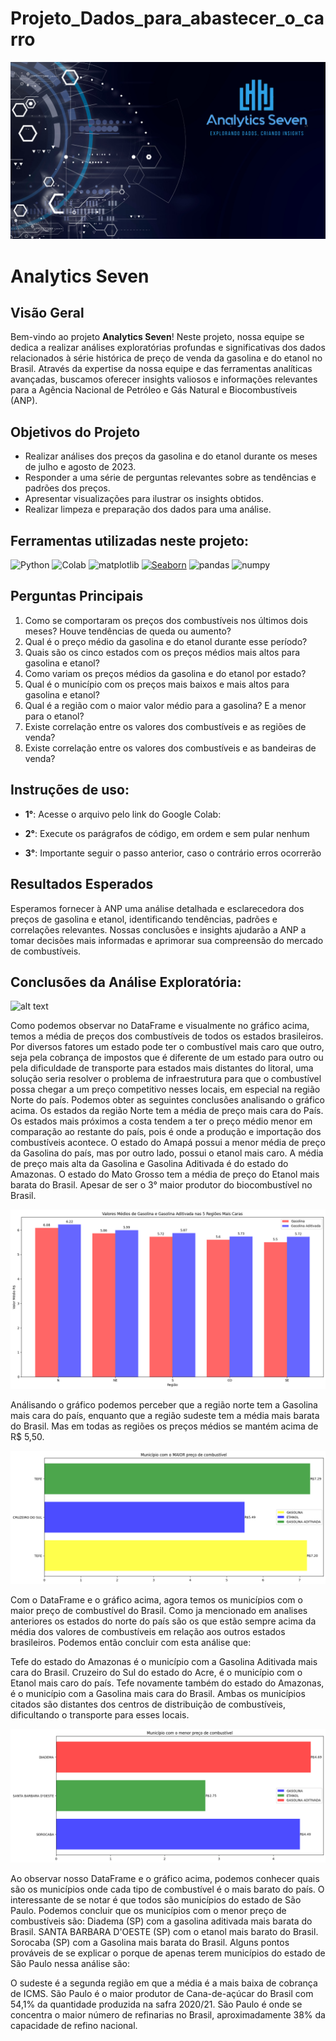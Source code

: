 # Projeto_Dados_para_abastecer_o_carro

![alt text](https://github.com/Project-4-Trends-and-Insights-Database/Projeto_Dados_para_abastecer_o_carro/blob/main/images/Squad%2007%20(2).png)

# Analytics Seven

## Visão Geral

Bem-vindo ao projeto **Analytics Seven**! Neste projeto, nossa equipe se dedica a realizar análises exploratórias profundas e significativas dos dados relacionados à série histórica de preço de venda da gasolina e do etanol no Brasil. Através da expertise da nossa equipe e das ferramentas analíticas avançadas, buscamos oferecer insights valiosos e informações relevantes para a Agência Nacional de Petróleo e Gás Natural e Biocombustíveis (ANP).

## Objetivos do Projeto

  - Realizar análises dos preços da gasolina e do etanol durante os meses de julho e agosto de 2023.
  - Responder a uma série de perguntas relevantes sobre as tendências e padrões dos preços.
  - Apresentar visualizações para ilustrar os insights obtidos.
  - Realizar limpeza e preparação dos dados para uma análise.
  

## Ferramentas utilizadas neste projeto:
![Python](https://img.shields.io/badge/Python-3776AB?style=for-the-badge&logo=python&logoColor=white)
![Colab](https://img.shields.io/badge/Colab-F9AB00?style=for-the-badge&logo=googlecolab&color=525252)
![matplotlib](https://img.shields.io/badge/matplotlib-3776AB?style=for-the-badge&logo=matplotlib&logoColor=white)
<a href='https://github.com/shivamkapasia0' target="_blank"><img alt='Seaborn' src='https://img.shields.io/badge/Seaborn-100000?style=for-the-badge&logo=Seaborn&logoColor=white&labelColor=black&color=05FAFA'/></a>
![pandas](https://img.shields.io/badge/pandas-150458?style=for-the-badge&logo=pandas&logoColor=white)
![numpy](https://img.shields.io/badge/numpy-013243?style=for-the-badge&logo=numpy&logoColor=white)

## Perguntas Principais

1. Como se comportaram os preços dos combustíveis nos últimos dois meses? Houve tendências de queda ou aumento?
2. Qual é o preço médio da gasolina e do etanol durante esse período?
3. Quais são os cinco estados com os preços médios mais altos para gasolina e etanol?
4. Como variam os preços médios da gasolina e do etanol por estado?
5. Qual é o município com os preços mais baixos e mais altos para gasolina e etanol?
6. Qual é a região com o maior valor médio para a gasolina? E a menor para o etanol?
7. Existe correlação entre os valores dos combustíveis e as regiões de venda?
8. Existe correlação entre os valores dos combustíveis e as bandeiras de venda?

## Instruções de uso:
  - **1°**: Acesse o arquivo pelo link do Google Colab:
         
  - **2°**: Execute os parágrafos de código, em ordem e sem pular nenhum
  - **3°**: Importante seguir o passo anterior, caso o contrário erros ocorrerão

## Resultados Esperados

Esperamos fornecer à ANP uma análise detalhada e esclarecedora dos preços de gasolina e etanol, identificando tendências, padrões e correlações relevantes. Nossas conclusões e insights ajudarão a ANP a tomar decisões mais informadas e aprimorar sua compreensão do mercado de combustíveis.

## Conclusões da Análise Exploratória:
![alt text](https://github.com/Project-4-Trends-and-Insights-Database/Projeto_Dados_para_abastecer_o_carro/blob/main/imagens_dos_graficos/pre%C3%A7o_medio_por_estado.png)

Como podemos observar no DataFrame e visualmente no gráfico acima, temos a média de preços dos combustíveis de todos os estados brasileiros. Por diversos fatores um estado pode ter o combustível mais caro que outro, seja pela cobrança de impostos que é diferente de um estado para outro ou pela dificuldade de transporte para estados mais distantes do litoral, uma solução seria resolver o problema de infraestrutura para que o combustível possa chegar a um preço competitivo nesses locais, em especial na região Norte do país. Podemos obter as seguintes conclusões analisando o gráfico acima.
Os estados da região Norte tem a média de preço mais cara do País.
Os estados mais próximos a costa tendem a ter o preço médio menor em comparação ao restante do país, pois é onde a produção e importação dos combustíveis acontece.
O estado do Amapá possui a menor média de preço da Gasolina do país, mas por outro lado, possui o etanol mais caro.
A média de preço mais alta da Gasolina e Gasolina Aditivada é do estado do Amazonas.
O estado do Mato Grosso tem a média de preço do Etanol mais barata do Brasil. Apesar de ser o 3° maior produtor do biocombustível no Brasil.


![alt text](https://github.com/Project-4-Trends-and-Insights-Database/Projeto_Dados_para_abastecer_o_carro/blob/main/imagens_dos_graficos/regioes_mais_caras.png)


Análisando o gráfico podemos perceber que a região norte tem a Gasolina mais cara do país, enquanto que a região sudeste tem a média mais barata do Brasil. Mas em todas as regiões os preços médios se mantém acima de R$ 5,50.



![alt text](https://github.com/Project-4-Trends-and-Insights-Database/Projeto_Dados_para_abastecer_o_carro/blob/main/imagens_dos_graficos/municipio_maior_valor.png)


Com o DataFrame e o gráfico acima, agora temos os municípios com o maior preço de combustível do Brasil. Como ja mencionado em analises anteriores os estados do norte do país são os que estão sempre acima da média dos valores de combustíveis em relação aos outros estados brasileiros. Podemos então concluir com esta análise que:

Tefe do estado do Amazonas é o município com a Gasolina Aditivada mais cara do Brasil.
Cruzeiro do Sul do estado do Acre, é o município com o Etanol mais caro do país.
Tefe novamente também do estado do Amazonas, é o município com a Gasolina mais cara do Brasil.
Ambas os municípios citados são distantes dos centros de distribuição de combustíveis, dificultando o transporte para esses locais.


![alt text](https://github.com/Project-4-Trends-and-Insights-Database/Projeto_Dados_para_abastecer_o_carro/blob/main/imagens_dos_graficos/municipio_menor_valor.png)


Ao observar nosso DataFrame e o gráfico acima, podemos conhecer quais são os municípios onde cada tipo de combustível é o mais barato do país. O interessante de se notar é que todos são municípios do estado de São Paulo. Podemos concluir que os municípios com o menor preço de combustíveis são:
Diadema (SP) com a gasolina aditivada mais barata do Brasil.
SANTA BARBARA D'OESTE (SP) com o etanol mais barato do Brasil.
Sorocaba (SP) com a Gasolina mais barata do Brasil.
Alguns pontos prováveis de se explicar o porque de apenas terem municípios do estado de São Paulo nessa análise são:

O sudeste é a segunda região em que a média é a mais baixa de cobrança de ICMS.
São Paulo é o maior produtor de Cana-de-açúcar do Brasil com 54,1% da quantidade produzida na safra 2020/21.
São Paulo é onde se concentra o maior número de refinarias no Brasil, aproximadamente 38% da capacidade de refino nacional.



